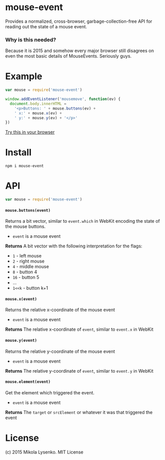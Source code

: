 # mouse-event
Provides a normalized, cross-browser, garbage-collection-free API for reading out the state of a mouse event.

### Why is this needed?
Because it is 2015 and somehow every major browser still disagrees on even the most basic details of MouseEvents.  Seriously guys.

# Example

```javascript
var mouse = require('mouse-event')

window.addEventListener('mousemove', function(ev) {
  document.body.innerHTML =
    '<p>Buttons: ' + mouse.buttons(ev) + 
    ' x:' + mouse.x(ev) + 
    ' y:' + mouse.y(ev) + '</p>'
})
```

[Try this in your browser](https://github.com/mikolalysenko/mouse-event)

# Install

```
npm i mouse-event
```

# API

```javascript
var mouse = require('mouse-event')
```

#### `mouse.buttons(event)`
Returns a bit vector, similar to `event.which` in WebKit encoding the state of the mouse buttons.

* `event` is a mouse event

**Returns** A bit vector with the following interpretation for the flags:
* `1` - left mouse
* `2` - right mouse
* `4` - middle mouse
* `8` - button 4
* `16` - button 5
* ...
* `1<<k`  - button k+1

#### `mouse.x(event)`
Returns the relative x-coordinate of the mouse event

* `event` is a mouse event

**Returns** The relative x-coordinate of `event`, similar to `event.x` in WebKit

#### `mouse.y(event)`
Returns the relative y-coordinate of the mouse  event

* `event` is a mouse event

**Returns** The relative y-coordinate of `event`, similar to `event.y` in WebKit

#### `mouse.element(event)`
Get the element which triggered the event.

* `event` is a mouse event

**Returns** The `target` or `srcElement` or whatever it was that triggered the event

# License
(c) 2015 Mikola Lysenko. MIT License